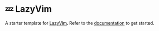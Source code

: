 # 💤 LazyVim

A starter template for [LazyVim](https://github.com/LazyVim/LazyVim).
Refer to the [documentation](https://lazyv.github.io/installation) to get started.
